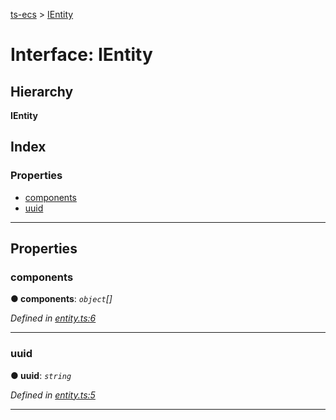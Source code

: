 [ts-ecs](../README.md) > [IEntity](../interfaces/ientity.md)

# Interface: IEntity

## Hierarchy

**IEntity**

## Index

### Properties

* [components](ientity.md#components)
* [uuid](ientity.md#uuid)

---

## Properties

<a id="components"></a>

###  components

**● components**: *`object`[]*

*Defined in [entity.ts:6](https://github.com/envis10n/ts-ecs/blob/2ca746a/src/entity.ts#L6)*

___
<a id="uuid"></a>

###  uuid

**● uuid**: *`string`*

*Defined in [entity.ts:5](https://github.com/envis10n/ts-ecs/blob/2ca746a/src/entity.ts#L5)*

___

